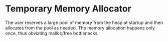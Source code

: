 # Temporary Memory Allocator
The user reserves a large pool of memory from the heap at startup and then allocates from the pool as needed. The memory allocation happens only once, thus obviating malloc/free bottlenecks.
